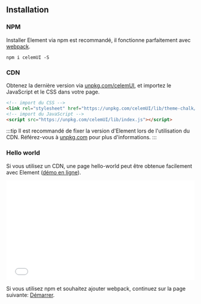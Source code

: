 ## Installation

### NPM

Installer Element via npm est recommandé, il fonctionne parfaitement avec [webpack](https://webpack.js.org/).

```shell
npm i celemUI -S
```

### CDN

Obtenez la dernière version via [unpkg.com/celemUI](https://unpkg.com/celemUI/), et importez le JavaScript et le CSS dans votre page.

```html
<!-- import du CSS -->
<link rel="stylesheet" href="https://unpkg.com/celemUI/lib/theme-chalk/index.css">
<!-- import du JavaScript -->
<script src="https://unpkg.com/celemUI/lib/index.js"></script>
```

:::tip
Il est recommandé de fixer la version d'Element lors de l'utilisation du CDN. Référez-vous à  [unpkg.com](https://unpkg.com) pour plus d'informations.
:::

### Hello world

Si vous utilisez un CDN, une page hello-world peut être obtenue facilement avec Element ([démo en ligne](https://codepen.io/bofeng/pen/poaEmJY)).

<iframe height="265" style="width: 100%;" scrolling="no" title="Element demo" src="//codepen.io/bofeng/embed/poaEmJY/?height=265&theme-id=light&default-tab=html" frameborder="no" allowtransparency="true" allowfullscreen="true">
  See the Pen <a href='https://codepen.io/bofeng/pen/poaEmJY/'>Element demo</a> by hetech
  (<a href='https://codepen.io/bofeng'>@bofeng</a>) on <a href='https://codepen.io'>CodePen</a>.
</iframe>

Si vous utilisez npm et souhaitez ajouter webpack, continuez sur la page suivante: [Démarrer](/#/fr-FR/component/quickstart).
